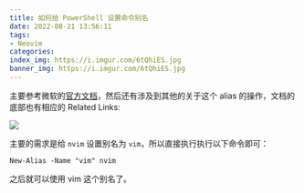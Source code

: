 ```yaml
---
title: 如何给 PowerShell 设置命令别名
date: 2022-08-21 13:56:11
tags:
- Neovim
categories:
index_img: https://i.imgur.com/6tQhiES.jpg
banner_img: https://i.imgur.com/6tQhiES.jpg
---
```


主要参考微软的[官方文档](https://docs.microsoft.com/en-us/powershell/module/microsoft.powershell.utility/set-alias?view=powershell-7.2)，然后还有涉及到其他的关于这个 alias 的操作，文档的底部也有相应的 Related Links:

![](https://i.imgur.com/aGIdvUv.png)

主要的需求是给 `nvim` 设置别名为 `vim`，所以直接执行执行以下命令即可：

```shell
New-Alias -Name "vim" nvim
```

之后就可以使用 vim 这个别名了。
